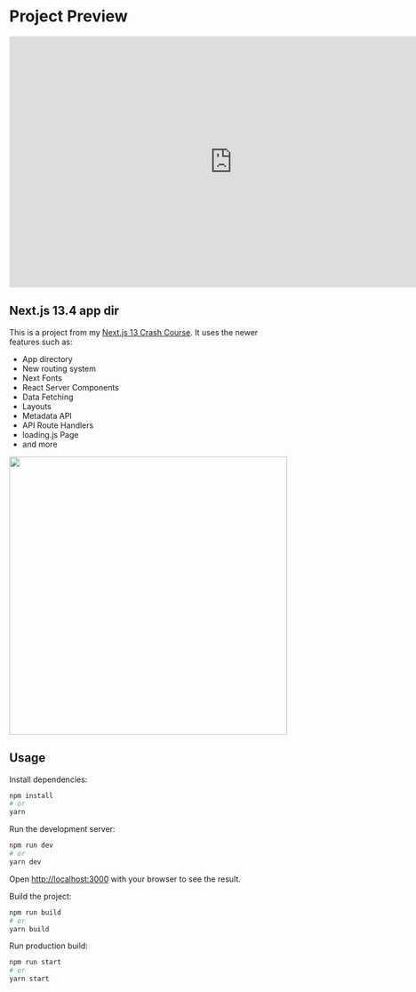 # Project Preview

<iframe style="border: 1px solid rgba(0, 0, 0, 0.1);border-radius:2px;" width="800" height="450" src="https://codesandbox.io/p/sandbox/github/sonukuldeep/next-13.4-reference/tree/main?embed=1" allowfullscreen></iframe>

## Next.js 13.4 app dir

This is a project from my [Next.js 13 Crash Course](https://youtu.be/Y6KDk5iyrYE). It uses the newer features such as:

- App directory
- New routing system
- Next Fonts
- React Server Components
- Data Fetching
- Layouts
- Metadata API
- API Route Handlers
- loading.js Page
- and more

<img src="./public/screen.png" width="500">

## Usage

Install dependencies:

```bash
npm install
# or
yarn
```

Run the development server:

```bash
npm run dev
# or
yarn dev
```

Open [http://localhost:3000](http://localhost:3000) with your browser to see the result.

Build the project:

```bash
npm run build
# or
yarn build
```

Run production build:

```bash
npm run start
# or
yarn start
```
